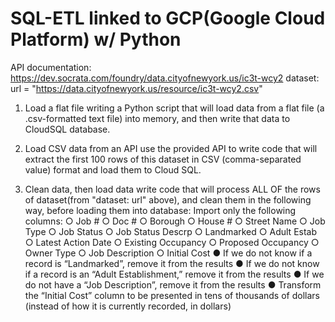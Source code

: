# SQL-ETL linked to GCP(Google Cloud Platform) w/ Python
API documentation: https://dev.socrata.com/foundry/data.cityofnewyork.us/ic3t-wcy2
dataset: url = "https://data.cityofnewyork.us/resource/ic3t-wcy2.csv"
1. Load a flat file
    writing a Python script that will load data from a flat file (a .csv-formatted text file) into
memory, and then write that data to CloudSQL database.

2. Load CSV data from an API
    use the provided API to write code that will extract
the first 100 rows of this dataset in CSV (comma-separated value) format and load them to Cloud SQL.

3. Clean data, then load data
    write code that will process ALL OF the rows of dataset(from "dataset: url" above), and clean them in
the following way, before loading them into database:
 Import only the following columns:
○ Job #
○ Doc #
○ Borough
○ House #
○ Street Name
○ Job Type
○ Job Status
○ Job Status Descrp
○ Landmarked
○ Adult Estab
○ Latest Action Date
○ Existing Occupancy
○ Proposed Occupancy
○ Owner Type
○ Job Description
○ Initial Cost
● If we do not know if a record is “Landmarked”, remove it from the results
● If we do not know if a record is an “Adult Establishment,” remove it from the results
● If we do not have a “Job Description”, remove it from the results
● Transform the “Initial Cost” column to be presented in tens of thousands of dollars (instead of how it is
currently recorded, in dollars)


